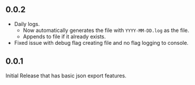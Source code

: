 ## 0.0.2
- Daily logs.
  - Now automatically generates the file with `YYYY-MM-DD.log` as the file.
  - Appends to file if it already exists.
- Fixed issue with debug flag creating file and no flag logging to console.

## 0.0.1

Initial Release that has basic json export features.
